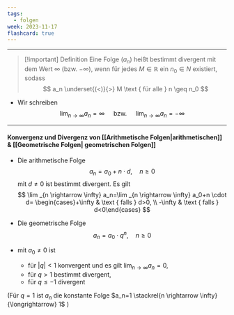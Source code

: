 ```yaml
---
tags:
  - folgen
week: 2023-11-17
flashcard: true
---
```

***

> [!important] Definition
> Eine Folge $\left(a_n\right)$ heißt bestimmt divergent mit dem Wert $\infty$ (bzw. $\left.-\infty\right)$, wenn für jedes $M \in \mathbb{R}$ ein $n_0 \in N$ existiert, sodass
> $$
> a_n \underset{(<)}{>} M \text { für alle } n \geq n_0
> $$

- Wir schreiben
$$
\lim _{n \rightarrow \infty} a_n=\infty \quad \text { bzw. } \quad \lim _{n \rightarrow \infty} a_n=-\infty
$$
***
#### Konvergenz und Divergenz von [[Arithmetische Folgen|arithmetischen]] & [[Geometrische Folgen| geometrischen Folgen]]

- Die arithmetische Folge
$$
a_n=a_0+n \cdot d, \quad n \geq 0
$$
mit $d \neq 0$ ist bestimmt divergent. Es gilt
$$
\lim _{n \rightarrow \infty} a_n=\lim _{n \rightarrow \infty} a_0+n \cdot d= \begin{cases}+\infty & \text { falls } d>0, \\ -\infty & \text { falls } d<0\end{cases}
$$

- Die geometrische Folge
$$
a_n=a_0 \cdot q^n, \quad n \geq 0
$$
- mit $a_0 \neq 0$ ist
	- für $|q|<1$ konvergent und es gilt $\lim _{n \rightarrow \infty} a_n=0$,
	- für $q>1$ bestimmt divergent,
	- für $q \leq-1$ divergent


(Für $q=1$ ist $a_n$ die konstante Folge $a_n=1 \stackrel{n \rightarrow \infty}{\longrightarrow} 1$ )

